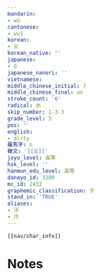 ```yaml
---
mandarin:
- wū
cantonese:
- wu1
korean:
- 오
korean_native: ''
japanese:
- O
japanese_nanori: ''
vietnamese:
middle_chinese_initial: ʔ
middle_chinese_final: uo
stroke_count: '6'
radical: 水
skip_number: 1-3-3
grade_level: 3
pos: ''
english:
- dirty
羅馬字: o
韓文: '[[오]]'
joyo_level: 高等
hsk_level: ''
hanmun_edu_level: 高等
danayo_id: 3280
mc_id: 2432
graphemic_classification: 于
stand_in: 'TRUE'
aliases:
- 汙
- 污
---
```

```meta-bind-embed
[[nav/char_info]]
```

# Notes
